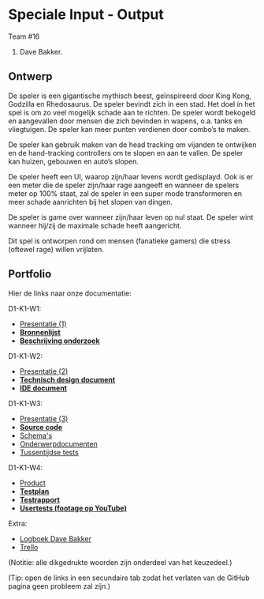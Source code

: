 # Speciale Input - Output

Team #16
1. Dave Bakker.

## Ontwerp

De speler is een gigantische mythisch beest, geïnspireerd door King Kong, Godzilla en Rhedosaurus.
De speler bevindt zich in een stad. Het doel in het spel is om zo veel mogelijk schade aan te richten. De speler wordt bekogeld en aangevallen door mensen die zich bevinden in wapens, o.a. tanks en vliegtuigen. De speler kan meer punten verdienen door combo’s te maken.

De speler kan gebruik maken van de head tracking om vijanden te ontwijken en de hand-tracking controllers om te slopen en aan te vallen. De speler kan huizen, gebouwen en auto’s slopen.

De speler heeft een UI, waarop zijn/haar levens wordt gedisplayd. Ook is er een meter die de speler zijn/haar rage aangeeft en wanneer de spelers meter op 100% staat, zal de speler in een super mode transformeren en meer schade aanrichten bij het slopen van dingen.

De speler is game over wanneer zijn/haar leven op nul staat.
De speler wint wanneer hij/zij de maximale schade heeft aangericht.

Dit spel is ontworpen rond om mensen (fanatieke gamers) die stress (oftewel rage) willen vrijlaten.


## Portfolio

Hier de links naar onze documentatie:

D1-K1-W1:
* [Presentatie (1)](https://docs.google.com/presentation/d/1UW9WHgsj-t57Ceb65hDU4s2L42CUcESf6Rq5U8K4WSg/edit?usp=sharing)
* [__Bronnenlijst__](https://drive.google.com/file/d/1hxKrCu9GXQFzFfCu9l_7dYYqLeaaWvJZ/view?usp=sharing)
* [__Beschrijving onderzoek__](https://drive.google.com/file/d/1pumLv6O9vQ4woqV8dsebwakuv3hUr6Y1/view?usp=sharing)

D1-K1-W2:
* [Presentatie (2)](https://docs.google.com/presentation/d/1Z0DfjUO_Y_zKlI2vC5jJMhCPzGBMGdwAz73_6Pm2ej4/edit?usp=sharing)
* [__Technisch design document__](https://drive.google.com/file/d/1gPmpUKdePJeDPwYBQtg6GucqsZt1I0wn/view?usp=sharing)
* [__IDE document__](https://drive.google.com/file/d/19_EPPnnqdyQoIuN4LuqnKg_-2er_AxlF/view?usp=sharing)

D1-K1-W3:
* [Presentatie (3)](https://docs.google.com/presentation/d/1gvJAxb4LcY65mIV8VoEzzhcx_f0w_Q_aAPNTF5OzZ8g/edit?usp=sharing)
* [__Source code__](#)
* [Schema's](#)
* [Onderwerpdocumenten](https://drive.google.com/file/d/18Ab9ndmi2zV0M6KQzUb6sP4YDtaq6VkZ/view?usp=sharing)
* [Tussentijdse tests](https://drive.google.com/file/d/1vwvwu_DJU_AvRv_kSjf5yTJMBUEZoHmX/view?usp=sharing)

D1-K1-W4:
* [Product](#)
* [__Testplan__](https://drive.google.com/file/d/1QPRCjBxtYnP-iTSmVJ9WmOaaGn6kaJvP/view?usp=sharing)
* [__Testrapport__](#)
* [__Usertests (footage op YouTube)__](#)

Extra:
* [Logboek Dave Bakker](https://docs.google.com/spreadsheets/d/1ADUlzbhDDSxK8JQGINdzIm-Rh_wz_pmmVQcEgMS8_G8/edit?usp=sharing)
* [Trello](https://trello.com/b/T7uiUk1U/projectgamelab)

(Notitie: alle dikgedrukte woorden zijn onderdeel van het keuzedeel.)

(Tip: open de links in een secundaire tab zodat het verlaten van de GitHub pagina geen probleem zal zijn.)
